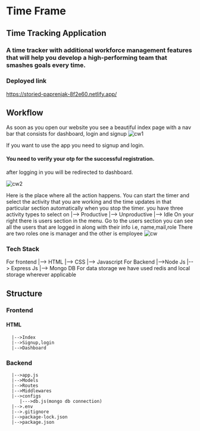 # Time Frame
## Time Tracking Application

### A time tracker with additional workforce management features that will help you develop a high-performing team that smashes goals every time.

### Deployed link
https://storied-paprenjak-8f2e60.netlify.app/

## Workflow

As soon as you open our website you see a beautiful index page with a nav bar that consists for dashboard, login and signup
![cw1](https://user-images.githubusercontent.com/114225283/229429431-8d5fa54b-a302-4ed8-bf3e-832cd0d751d2.png)



If you want to use the app you need to signup and login.
#### You need to verify your otp for the successful registration.
after  logging in you will be redirected to dashboard.

![cw2](https://user-images.githubusercontent.com/114225283/229429645-27e3a4e2-0221-43c5-8394-1dec4893ba70.png)



Here is the place where all the action happens.
You can start the timer and select the activity that you are working and the time updates in that particular section automatically when you stop the timer.
you have three activity types to select on 
  |--> Productive
  |--> Unproductive
  |--> Idle
On your right there is users section in the menu.
Go to the users section you can see all the users that are logged in along with their info i.e, name,mail,role
There are two roles one is manager and the other is employee
![cw](https://user-images.githubusercontent.com/114225283/229430871-5cf1c5a4-99c4-41f1-9815-82afb2763890.png)


### Tech Stack

For frontend
   |--> HTML
   |--> CSS
   |--> Javascript
For Backend
   |-->Node Js
   |--> Express Js
   |--> Mongo DB
For data storage we have used redis and local storage wherever applicable 


## Structure
### Frontend
#### HTML
      |-->Index
      |-->Signup,login
      |-->Dashboard
     
 
### Backend
      |-->app.js
      |-->Models
      |-->Routes
      |-->Middlewares
      |-->configs
         |--->db.js(mongo db connection)
      |-->.env
      |-->.gitignore
      |-->package-lock.json
      |-->package.json

